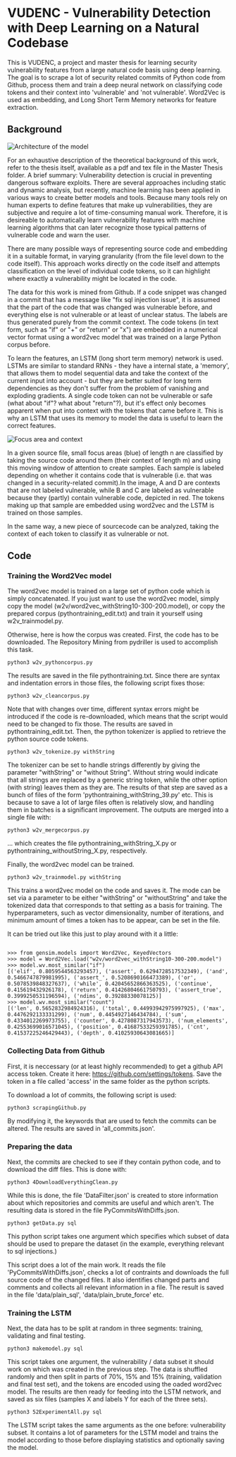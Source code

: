 # VUDENC - Vulnerability Detection with Deep Learning on a Natural Codebase

This is VUDENC, a project and master thesis for learning security vulnerability features from a large natural code basis using deep learning. The goal is to scrape a lot of security related commits of Python code from Github, process them and train a deep neural network on classifying code tokens and their context into 'vulnerable' and 'not vulnerable'. Word2Vec is used as embedding, and Long Short Term Memory networks for feature extraction.

## Background


![Architecture of the model](https://github.com/LauraWartschinski/VulnerabilityDetection/blob/master/Architecture.png)


For an exhaustive description of the theoretical background of this work, refer to the thesis itself, available as a pdf and tex file in the Master Thesis folder. A brief summary:
Vulnerability detection is crucial in preventing dangerous software exploits. There are several approaches including static and dynamic analysis, but recently, machine learning has been applied in various ways to create better models and tools. Because many tools rely on human experts to define features that make up vulnerabilities, they are subjective and require a lot of time-consuming manual work. Therefore, it is desireable to automatically learn vulnerability features with machine learning algorithms that can later recognize those typical patterns of vulnerable code and warn the user.

There are many possible ways of representing source code and embedding it in a suitable format, in varying granularity (from the file level down to the code itself). This approach works directly on the code itself and attempts classification on the level of individual code tokens, so it can highlight where exactly a vulnerability might be located in the code.

The data for this work is mined from Github. If a code snippet was changed in a commit that has a message like "fix sql injection issue", it is assumed that the part of the code that was changed was vulnerable before, and everything else is not vulnerable or at least of unclear status. The labels are thus generated purely from the commit context. The code tokens (in text form, such as "if" or "+" or "return" or "x") are embedded in a numerical vector format using a word2vec model that was trained on a large Python corpus before. 

To learn the features, an LSTM (long short term memory) network is used. LSTMs are similar to standard RNNs - they have a internal state, a 'memory', that allows them to model sequential data and take the context of the current input into account - but they are better suited for long term dependencies as they don't suffer from the problem of vanishing and exploding gradients. A single code token can not be vulnerable or safe (what about "if"? what about "return"?), but it's effect only becomes apparent when put into context with the tokens that came before it. This is why an LSTM that uses its memory to model the data is useful to learn the correct features.


![Focus area and context](https://github.com/LauraWartschinski/VulnerabilityDetection/blob/master/FocusBlocks.png)

In a given source file, small focus areas (blue) of length n are classified by taking the source code around them (their context of length m) and using this moving window of attention to create samples. Each sample is labeled depending on whether it contains code that is vulnerable (i.e. that was changed in a security-related commit).In the image, A and D are contexts that are not labeled vulnerable, while B and C are labeled as vulnerable because they (partly) contain vulnerable code, depicted in red. The tokens making up that sample are embedded using word2vec and the LSTM is trained on those samples. 


In the same way, a new piece of sourcecode can be analyzed, taking the context of each token to classify it as vulnerable or not.

## Code


### Training the Word2Vec model

The word2vec model is trained on a large set of python code which is simply concatenated. 
If you just want to use the word2vec model, simply copy the model (w2v/word2vec_withString10-300-200.model), or copy the prepared corpus (pythontraining_edit.txt) and train it yourself using w2v_trainmodel.py.

Otherwise, here is how the corpus was created. First, the code has to be downloaded. The Repository Mining from pydriller is used to accomplish this task.

```
python3 w2v_pythoncorpus.py
```

The results are saved in the file pythontraining.txt. Since there are syntax and indentation errors in those files, the following script fixes those:

```
python3 w2v_cleancorpus.py
```

Note that with changes over time, different syntax errors might be introduced if the code is re-downloaded, which means that the script would need to be changed to fix those.
The results are saved in pythontraining_edit.txt. Then, the python tokenizer is applied to retrieve the python source code tokens.

```
python3 w2v_tokenize.py withString
```

The tokenizer can be set to handle strings differently by giving the parameter "withString" or "without String". Without string would indicate that all strings are replaced by a generic string token, while the other option (with string) leaves them as they are.
The results of that step are saved as a bunch of files of the form 'pythontraining_withString_39.py' etc. This is because to save a lot of large files often is relatively slow, and handling them in batches is a significant improvement. The outputs are merged into a single file with:

```
python3 w2v_mergecorpus.py
```

... which creates the file pythontraining_withString_X.py or pythontraining_withoutString_X.py, respectively.

Finally, the word2vec model can be trained.

```
python3 w2v_trainmodel.py withString
```

This trains a word2vec model on the code and saves it. The mode can be set via a parameter to be either "withString" or "withoutString" and take the tokenized data that corresponds to that setting as a basis for training. The hyperparameters, such as vector dimensionality, number of iterations, and minimum amount of times a token has to be appear, can be set in the file.

It can be tried out like this just to play around with it a little:

```

>>> from gensim.models import Word2Vec, KeyedVectors
>>> model = Word2Vec.load("w2v/word2vec_withString10-300-200.model")
>>> model.wv.most_similar("if")
[('elif', 0.8059544563293457), ('assert', 0.6294728517532349), ('and', 0.5466747879981995), ('assert_', 0.5208690166473389), ('or', 0.5078539848327637), ('while', 0.42045652866363525), ('continue', 0.415619432926178), ('return', 0.41426804661750793), ('assert_true', 0.3999250531196594), ('ndims', 0.39288330078125)]
>>> model.wv.most_similar("count")
[('len', 0.5652832984924316), ('total', 0.44993942975997925), ('max', 0.4476292133331299), ('num', 0.4454927146434784), ('sum', 0.4334012269973755), ('counter', 0.4278087317943573), ('num_elements', 0.42553699016571045), ('position', 0.41687533259391785), ('cnt', 0.41537225246429443), ('depth', 0.41025930643081665)]
```


### Collecting Data from Github


First, it is neccessary (or at least highly recommended) to get a github API access token. Create it here: https://github.com/settings/tokens. Save the token in a file called 'access' in the same folder as the python scripts.

To download a lot of commits, the following script is used:

```
python3 scrapingGithub.py
```

By modifying it, the keywords that are used to fetch the commits can be altered. The results are saved in 'all_commits.json'.

### Preparing the data

Next, the commits are checked to see if they contain python code, and to download the diff files. This is done with:

```
python3 4DownloadEverythingClean.py
```

While this is done, the file 'DataFilter.json' is created to store information about which repositories and commits are useful and which aren't. The resulting data is stored in the file PyCommitsWithDiffs.json.

```
python3 getData.py sql
```

This python script takes one argument which specifies which subset of data should be used to prepare the dataset (in the example, everything relevant to sql injections.) 

This script does a lot of the main work. It reads the file 'PyCommitsWithDiffs.json', checks a lot of contraints and downloads the full source code of the changed files. It also identifies changed parts and comments and collects all relevant information in a file. The result is saved in the file 'data/plain_sql', 'data/plain_brute_force' etc.


### Training the LSTM

Next, the data has to be split at random in three segments: training, validating and final testing.

```
python3 makemodel.py sql
```

This script takes one argument, the vulnerability / data subset it should work on which was created in the previous step. The data is shuffled randomly and then split in parts of 70%, 15% and 15% (training, validation and final test set), and the tokens are encoded using the oaded word2vec model. The results are then ready for feeding into the LSTM network, and saved as six files (samples X and labels Y for each of the three sets).  

```
python3 52ExperimentAll.py sql
```

The LSTM script takes the same arguments as the one before: vulnerability subset. It contains a lot of parameters for the LSTM model and trains the model according to those before displaying statistics and optionally saving the model.
